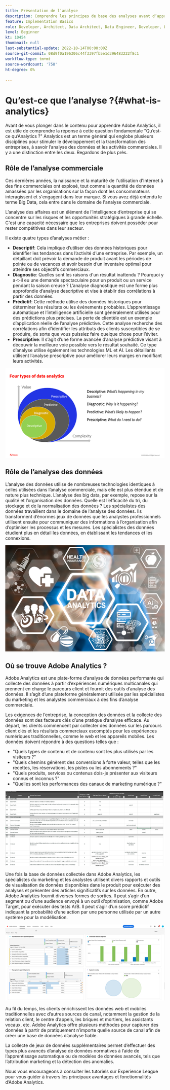```yaml
---
title: Présentation de l’analyse
description: Comprendre les principes de base des analyses avant d’apprendre Adobe Analytics
feature: Implementation Basics
role: Developer, Architect, Data Architect, Data Engineer, Developer, Leader, User
level: Beginner
kt: 10454
thumbnail: null
last-substantial-update: 2022-10-14T00:00:00Z
source-git-commit: 08d9f0a196306c44f3397fb5e1d396483222f8c1
workflow-type: tm+mt
source-wordcount: '758'
ht-degree: 0%

---
```


# Qu’est-ce que l’analyse ?{#what-is-analytics}

Avant de vous plonger dans le contenu pour apprendre Adobe Analytics, il est utile de comprendre la réponse à cette question fondamentale &quot;Qu’est-ce qu’Analytics ?&quot; Analytics est un terme général qui englobe plusieurs disciplines pour stimuler le développement et la transformation des entreprises, à savoir l’analyse des données et les activités commerciales. Il y a une distinction entre les deux. Regardons de plus près.

## Rôle de l’analyse commerciale

Ces dernières années, la naissance et la maturité de l&#39;utilisation d&#39;Internet à des fins commerciales ont explosé, tout comme la quantité de données amassées par les organisations sur la façon dont les consommateurs interagissent et s&#39;engagent dans leur marque. Si vous avez déjà entendu le terme Big Data, cela entre dans le domaine de l&#39;analyse commerciale.

L’analyse des affaires est un élément de l’intelligence d’entreprise qui se concentre sur les risques et les opportunités stratégiques à grande échelle. C&#39;est une capacité nécessaire que les entreprises doivent posséder pour rester compétitives dans leur secteur.

Il existe quatre types d’analyses métier :

* **Descriptif**: Cela implique d’utiliser des données historiques pour identifier les tendances dans l’activité d’une entreprise. Par exemple, un détaillant doit prévoir la demande de produit avant les périodes de pointe ou de vacances et avoir besoin d’un inventaire optimal pour atteindre ses objectifs commerciaux.
* **Diagnostic**: Quelles sont les raisons d&#39;un résultat inattendu ? Pourquoi y a-t-il eu une demande spectaculaire pour un produit ou un service pendant la saison creuse ? L’analyse diagnostique est une forme plus approfondie d’analyse descriptive et vise à établir des corrélations à partir des données.
* **Prédictif**: Cette méthode utilise des données historiques pour déterminer les résultats ou les événements probables. L’apprentissage automatique et l’intelligence artificielle sont généralement utilisés pour des prédictions plus précises. La perte de clientèle est un exemple d’application réelle de l’analyse prédictive. Cette analyse recherche des corrélations afin d’identifier les attributs des clients susceptibles de se produire, de sorte que vous puissiez faire quelque chose pour l’éviter.
* **Prescriptive**: Il s’agit d’une forme avancée d’analyse prédictive visant à découvrir la meilleure voie possible vers le résultat souhaité. Ce type d’analyse utilise également les technologies ML et AI. Les détaillants utilisent l’analyse prescriptive pour améliorer leurs marges en modifiant leurs activités.

![data-analytics-types](../what-can-aa-do-for-me/assets/data_analytics_types.png)

## Rôle de l’analyse des données

L’analyse des données utilise de nombreuses technologies identiques à celles utilisées dans l’analyse commerciale, mais elle est plus étendue et de nature plus technique. L’analyse des big data, par exemple, repose sur la qualité et l’organisation des données. Quelle est l’efficacité du tri, du stockage et de la normalisation des données ? Les spécialistes des données travaillent dans le domaine de l’analyse des données. Ils transforment d’énormes jeux de données que les analystes professionnels utilisent ensuite pour communiquer des informations à l’organisation afin d’optimiser les processus et les mesures. Les spécialistes des données étudient plus en détail les données, en établissant les tendances et les connexions.

![data-analytics](../what-can-aa-do-for-me/assets/data_analytics.png)

## Où se trouve Adobe Analytics ?

Adobe Analytics est une plate-forme d’analyse de données performante qui collecte des données à partir d’expériences numériques multicanales qui prennent en charge le parcours client et fournit des outils d’analyse des données. Il s’agit d’une plateforme généralement utilisée par les spécialistes du marketing et les analystes commerciaux à des fins d’analyse commerciale.

Les exigences de l’entreprise, la conception des données et la collecte des données sont des facteurs clés d’une pratique d’analyse efficace. Au départ, les clients commencent par collecter des données sur les parcours client clés et les résultats commerciaux escomptés pour les expériences numériques traditionnelles, comme le web et les appareils mobiles. Les données doivent répondre à des questions telles que :

* &quot;Quels types de contenu et de contenu sont les plus utilisés par les visiteurs ?&quot;
* &quot;Quels chemins génèrent des conversions à forte valeur, telles que les recettes, les réservations, les pistes ou les abonnements ?&quot;
* &quot;Quels produits, services ou contenus dois-je présenter aux visiteurs connus et inconnus ?&quot;
* &quot;Quelles sont les performances des canaux de marketing numérique ?&quot;

![analytics-business-requirements](../what-can-aa-do-for-me/assets/analytics_business_requirements.png)

Une fois la base de données collectée dans Adobe Analytics, les spécialistes du marketing et les analystes utilisent divers rapports et outils de visualisation de données disponibles dans le produit pour exécuter des analyses et présenter des articles significatifs sur les données. En outre, Adobe Analytics fournit diverses formes de sorties. Il peut s’agir d’un segment ou d’une audience envoyé à un outil d’optimisation, comme Adobe Target, pour exécuter des tests A/B. Il peut s’agir d’un score prédictif indiquant la probabilité d’une action par une personne utilisée par un autre système pour la modélisation.

![analytics-workspace-project](../what-can-aa-do-for-me/assets/analytics_workspace_project.png)

Au fil du temps, les clients enrichissent les données web et mobiles traditionnelles avec d’autres sources de canal, notamment la gestion de la relation client, le centre d’appels, les briques et mortiers, les assistants vocaux, etc. Adobe Analytics offre plusieurs méthodes pour capturer des données à partir de pratiquement n’importe quelle source de canal afin de créer une base de données d’analyse fiable.

La collecte de jeux de données supplémentaires permet d’effectuer des types plus avancés d’analyse de données normatives à l’aide de l’apprentissage automatique ou de modèles de données avancés, tels que l’attribution marketing et la détection des anomalies.

Nous vous encourageons à consulter les tutoriels sur Experience League pour vous guider à travers les principaux avantages et fonctionnalités d’Adobe Analytics.
